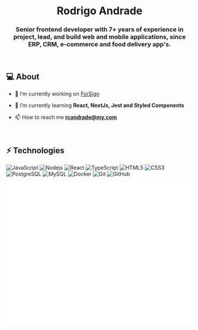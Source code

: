 <h1 align="center">Rodrigo Andrade</h1>
<h3 align="center">Senior frontend developer with 7+ years of experience in project, lead, and build web and mobile applications, since ERP, CRM, e-commerce and food delivery app's.</h3>

<br>

## :computer: About

- 🔭 I’m currently working on [ForSign](https://www.forsign.digital/)

- 🌱 I’m currently learning **React, NextJs, Jest and Styled Components**

- 📫 How to reach me **rcandrade@my.com**

<br>

## ⚡ Technologies

![JavaScript](https://img.shields.io/badge/-JavaScript-black?style=flat-square&logo=javascript)
![Nodejs](https://img.shields.io/badge/-Nodejs-black?style=flat-square&logo=Node.js)
![React](https://img.shields.io/badge/-React-black?style=flat-square&logo=react)
![TypeScript](https://img.shields.io/badge/-TypeScript-black?style=flat-square&logo=typescript)
![HTML5](https://img.shields.io/badge/-HTML5-black?style=flat-square&logo=html5&logoColor=white)
![CSS3](https://img.shields.io/badge/-CSS3-black?style=flat-square&logo=css3)
![PostgreSQL](https://img.shields.io/badge/-PostgreSQL-black?style=flat-square&logo=postgresql)
![MySQL](https://img.shields.io/badge/-MySQL-black?style=flat-square&logo=mysql)
![Docker](https://img.shields.io/badge/-Docker-black?style=flat-square&logo=docker)
![Git](https://img.shields.io/badge/-Git-black?style=flat-square&logo=git)
![GitHub](https://img.shields.io/badge/-GitHub-black?style=flat-square&logo=github)


<!-- https://metrics.lecoq.io/ -->
![metrics](./github-metrics.svg)